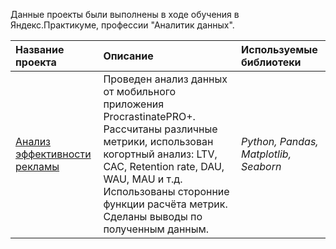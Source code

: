 Данные проекты были выполнены в ходе обучения в Яндекс.Практикуме, профессии "Аналитик данных".

| Название проекта | Описание | Используемые библиотеки | 
| :---------------------- | :---------------------- | :---------------------- |
| [Анализ эффективности рекламы](https://github.com/bin61-git/pf/tree/master/Analysis%20of%20advertising%20effectiveness) | Проведен анализ данных от мобильного приложения ProcrastinatePRO+. Рассчитаны различные метрики, использован когортный анализ: LTV, CAC, Retention rate, DAU, WAU, MAU и т.д. Использованы сторонние функции расчёта метрик. Сделаны выводы по полученным данным.| *Python, Pandas, Matplotlib, Seaborn* |
